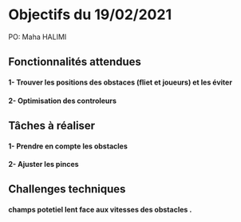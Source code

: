 # Objectifs du 19/02/2021

PO: Maha HALIMI


## Fonctionnalités attendues
#### 1- Trouver les positions des obstaces (fliet et joueurs) et les éviter
#### 2- Optimisation des controleurs 

## Tâches à réaliser

#### 1- Prendre en compte les obstacles 
#### 2- Ajuster les pinces 

## Challenges techniques

#### champs potetiel lent face aux vitesses des obstacles . 


